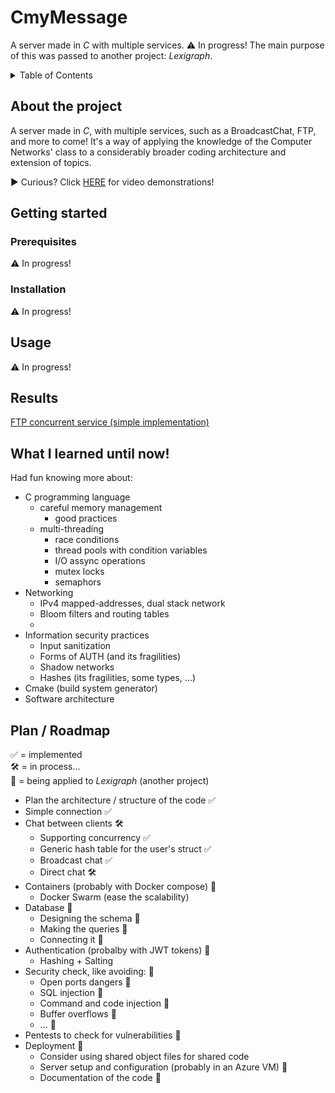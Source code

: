 # CmyMessage
A server made in _C_ with multiple services.
⚠️ In progress!
The main purpose of this was passed to another project: _Lexigraph_.


<!-- TABLE OF CONTENTS -->
<details>
  <summary>Table of Contents</summary>
  <ol>
    <li>
      <a href="#about-the-project">About The Project</a>
    </li>
    <li>
      <a href="#getting-started">Getting Started</a>
      <ul>
        <li><a href="#prerequisites">Prerequisites</a></li>
        <li><a href="#installation">Installation</a></li>
      </ul>
    </li>
    <li><a href="#usage">Usage</a></li>
    <li><a href="#results">Results</a></li>
    <li><a href="#what-i-learned">What I learned until now!</a></li>
    <li><a href="#plan-/-roadmap">Plan / Roadmap</a></li>
  </ol>
</details>

<!-- ABOUT THE PROJECT -->
## About the project
A server made in _C_, with multiple services, such as a BroadcastChat, FTP, and more to come! It's a way of applying the knowledge of the Computer Networks' class to a considerably broader coding architecture and extension of topics.

▶️ Curious? Click <a href="#results">HERE</a> for video demonstrations!

<!-- HOW TO START IT -->
## Getting started
### Prerequisites
⚠️ In progress!

### Installation 
⚠️ In progress!

## Usage
⚠️ In progress!

## Results
<a href="https://youtu.be/v7n3sTKgzqM">FTP concurrent service (simple implementation)</a>

## What I learned until now!
Had fun knowing more about:
* C programming language
  * careful memory management
    * good practices
  * multi-threading
    * race conditions
    * thread pools with condition variables
    * I/O assync operations
    * mutex locks
    * semaphors
* Networking
  * IPv4 mapped-addresses, dual stack network
  * Bloom filters and routing tables
  * 
* Information security practices
  * Input sanitization
  * Forms of AUTH (and its fragilities)
  * Shadow networks
  * Hashes (its fragilities, some types, ...)
* Cmake (build system generator)
* Software architecture 

## Plan / Roadmap 
✅ = implemented <br />
🛠️ = in process... <br />
🔁 = being applied to _Lexigraph_ (another project) <br />

- Plan the architecture / structure of the code ✅
- Simple connection ✅
- Chat between clients 🛠️ 
  - Supporting concurrency ✅
  - Generic hash table for the user's struct ✅
  - Broadcast chat ✅
  - Direct chat 🛠️
- Containers (probably with Docker compose) 🔁
  - Docker Swarm (ease the scalability)
- Database 🔁
    - Designing the schema 🔁
    - Making the queries 🔁
    - Connecting it 🔁
- Authentication (probalby with JWT tokens) 🔁
  - Hashing + Salting
- Security check, like avoiding: 🔁
  - Open ports dangers 🔁
  - SQL injection 🔁
  - Command and code injection 🔁
  - Buffer overflows 🔁
  - ... 🔁
- Pentests to check for vulnerabilities 🔁
- Deployment 🔁
    - Consider using shared object files for shared code
    - Server setup and configuration (probably in an Azure VM) 🔁
    - Documentation of the code 🔁
